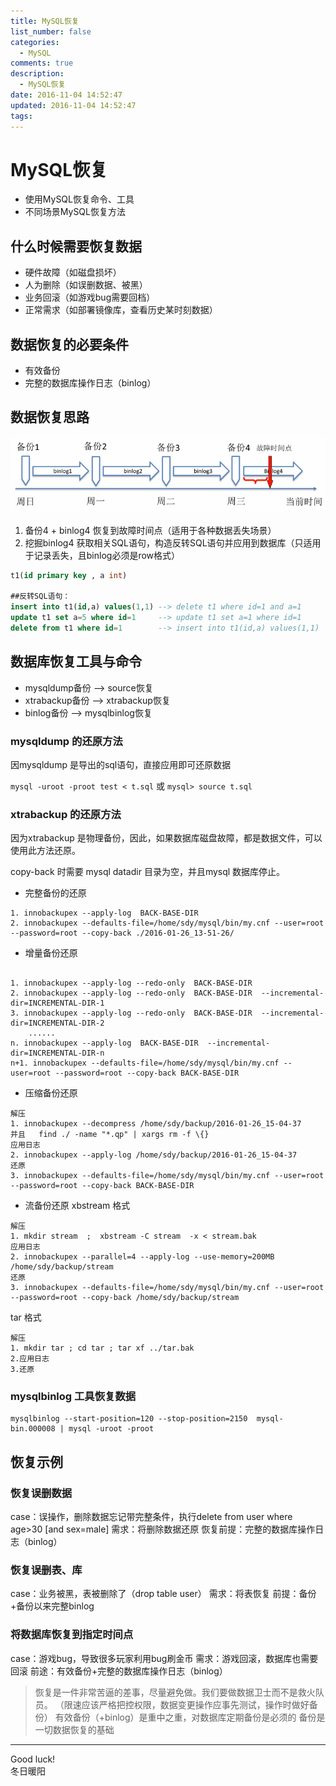 ```yaml
---
title: MySQL恢复
list_number: false
categories:
  - MySQL
comments: true
description:
  - MySQL恢复
date: 2016-11-04 14:52:47
updated: 2016-11-04 14:52:47
tags:
---
```

# MySQL恢复
- 使用MySQL恢复命令、工具
- 不同场景MySQL恢复方法


##  什么时候需要恢复数据
- 硬件故障（如磁盘损坏）
- 人为删除（如误删数据、被黑）
- 业务回滚（如游戏bug需要回档）
- 正常需求（如部署镜像库，查看历史某时刻数据）

## 数据恢复的必要条件
- 有效备份
- 完整的数据库操作日志（binlog）

## 数据恢复思路
![](/img/markdown-img-paste-20161104153340569.png)
1. 备份4 + binlog4 恢复到故障时间点（适用于各种数据丢失场景）
2. 挖掘binlog4 获取相关SQL语句，构造反转SQL语句并应用到数据库（只适用于记录丢失，且binlog必须是row格式）

```sql
t1(id primary key , a int)

##反转SQL语句：
insert into t1(id,a) values(1,1) --> delete t1 where id=1 and a=1
update t1 set a=5 where id=1     --> update t1 set a=1 where id=1
delete from t1 where id=1        --> insert into t1(id,a) values(1,1)
```

## 数据库恢复工具与命令
- mysqldump备份  --> source恢复
- xtrabackup备份 --> xtrabackup恢复
- binlog备份     --> mysqlbinlog恢复

### mysqldump 的还原方法
因mysqldump 是导出的sql语句，直接应用即可还原数据

`mysql -uroot -proot test < t.sql`
或
`mysql> source t.sql`

### xtrabackup 的还原方法
因为xtrabackup 是物理备份，因此，如果数据库磁盘故障，都是数据文件，可以使用此方法还原。

copy-back 时需要 mysql datadir 目录为空，并且mysql 数据库停止。


- 完整备份的还原
```
1. innobackupex --apply-log  BACK-BASE-DIR
2. innobackupex --defaults-file=/home/sdy/mysql/bin/my.cnf --user=root --password=root --copy-back ./2016-01-26_13-51-26/
```

- 增量备份还原
```

1. innobackupex --apply-log --redo-only  BACK-BASE-DIR
2. innobackupex --apply-log --redo-only  BACK-BASE-DIR  --incremental-dir=INCREMENTAL-DIR-1
3. innobackupex --apply-log --redo-only  BACK-BASE-DIR  --incremental-dir=INCREMENTAL-DIR-2  
    ......
n. innobackupex --apply-log  BACK-BASE-DIR  --incremental-dir=INCREMENTAL-DIR-n
n+1. innobackupex --defaults-file=/home/sdy/mysql/bin/my.cnf --user=root --password=root --copy-back BACK-BASE-DIR
```

- 压缩备份还原
```
解压
1. innobackupex --decompress /home/sdy/backup/2016-01-26_15-04-37     并且   find ./ -name "*.qp" | xargs rm -f \{}
应用日志
2. innobackupex --apply-log /home/sdy/backup/2016-01-26_15-04-37
还原
3. innobackupex --defaults-file=/home/sdy/mysql/bin/my.cnf --user=root --password=root --copy-back BACK-BASE-DIR
```

- 流备份还原
xbstream 格式
```
解压
1. mkdir stream  ;  xbstream -C stream  -x < stream.bak
应用日志
2. innobackupex --parallel=4 --apply-log --use-memory=200MB /home/sdy/backup/stream
还原
3. innobackupex --defaults-file=/home/sdy/mysql/bin/my.cnf --user=root --password=root --copy-back /home/sdy/backup/stream
```
  tar 格式
  ```
解压
1. mkdir tar ; cd tar ; tar xf ../tar.bak
2.应用日志
3.还原
```
### mysqlbinlog 工具恢复数据
```
mysqlbinlog --start-position=120 --stop-position=2150  mysql-bin.000008 | mysql -uroot -proot
```

## 恢复示例
### 恢复误删数据
case：误操作，删除数据忘记带完整条件，执行delete from user where age>30 [and sex=male]
需求：将删除数据还原
恢复前提：完整的数据库操作日志（binlog）

### 恢复误删表、库
case：业务被黑，表被删除了（drop table user）
需求：将表恢复
前提：备份+备份以来完整binlog

### 将数据库恢复到指定时间点
case：游戏bug，导致很多玩家利用bug刷金币
需求：游戏回滚，数据库也需要回滚
前途：有效备份+完整的数据库操作日志（binlog）

> 恢复是一件非常苦逼的差事，尽量避免做。我们要做数据卫士而不是救火队员。
（限速应该严格把控权限，数据变更操作应事先测试，操作时做好备份）
有效备份（+binlog）是重中之重，对数据库定期备份是必须的
备份是一切数据恢复的基础



----
Good luck!  
冬日暖阳
